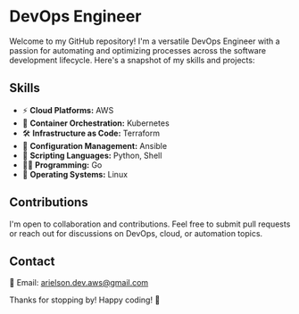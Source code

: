 # DevOps Engineer

Welcome to my GitHub repository! I'm a versatile DevOps Engineer with a passion for automating and optimizing processes across the software development lifecycle. Here's a snapshot of my skills and projects:

## Skills

- ⚡ **Cloud Platforms:** AWS
- 🚀 **Container Orchestration:** Kubernetes
- 🛠️ **Infrastructure as Code:** Terraform
- 🔧 **Configuration Management:** Ansible
- 🐍 **Scripting Languages:** Python, Shell
- 👨‍💻 **Programming:** Go
- 🐧 **Operating Systems:** Linux

## Contributions

I'm open to collaboration and contributions. Feel free to submit pull requests or reach out for discussions on DevOps, cloud, or automation topics.

## Contact

📧 Email: [arielson.dev.aws@gmail.com](mailto:arielson.dev.aws@gmail.com)

Thanks for stopping by! Happy coding! 🚀
